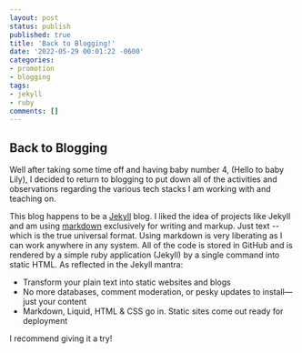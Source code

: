 ```yaml
---
layout: post
status: publish
published: true
title: 'Back to Blogging!'
date: '2022-05-29 00:01:22 -0600'
categories:
- promotion
- blogging
tags: 
- jekyll
- ruby
comments: []
---
```


## Back to Blogging

Well after taking some time off and having baby number 4, (Hello to baby Lily), I decided to return to blogging to put down all of the activities and observations regarding the various tech stacks I am working with and teaching on.

This blog happens to be a [Jekyll](http://jekyllrb.com/ "Jekyll Homepage") blog. I liked the idea of projects like Jekyll and am using [markdown](https://www.markdownguide.org/ "Markdown guide website link") exclusively for writing and markup. Just text -- which is the true universal format. Using markdown is very liberating as I can work anywhere in any system.  All of the code is stored in GitHub and is rendered by a simple ruby application (Jekyll) by a single command into static HTML.  As reflected in the Jekyll mantra:

* Transform your plain text into static websites and blogs
* No more databases, comment moderation, or pesky updates to install—just your content
* Markdown, Liquid, HTML & CSS go in. Static sites come out ready for deployment

I recommend giving it a try!
